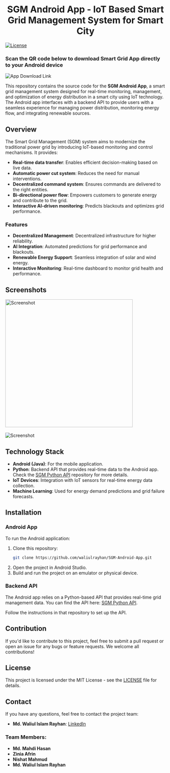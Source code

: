 <h1 align="center">SGM Android App - IoT Based Smart Grid Management System for Smart City</h1>
<!-- # SGM Android App - IoT Based Smart Grid Management System for Smart City -->

[![License](https://img.shields.io/badge/license-MIT-green.svg)](LICENSE)

### Scan the QR code below to download Smart Grid App directly to your Android device
![App Download Link](https://github.com/user-attachments/assets/7ce7d097-de15-4572-b729-938bc111b021)


This repository contains the source code for the **SGM Android App**, a smart grid management system designed for real-time monitoring, management, and optimization of energy distribution in a smart city using IoT technology. The Android app interfaces with a backend API to provide users with a seamless experience for managing power distribution, monitoring energy flow, and integrating renewable sources.

## Overview

The Smart Grid Management (SGM) system aims to modernize the traditional power grid by introducing IoT-based monitoring and control mechanisms. It provides:

- **Real-time data transfer**: Enables efficient decision-making based on live data.
- **Automatic power cut system**: Reduces the need for manual interventions.
- **Decentralized command system**: Ensures commands are delivered to the right entities.
- **Bi-directional power flow**: Empowers customers to generate energy and contribute to the grid.
- **Interactive AI-driven monitoring**: Predicts blackouts and optimizes grid performance.

### Features
- **Decentralized Management**: Decentralized infrastructure for higher reliability.
- **AI Integration**: Automated predictions for grid performance and blackouts.
- **Renewable Energy Support**: Seamless integration of solar and wind energy.
- **Interactive Monitoring**: Real-time dashboard to monitor grid health and performance.

## Screenshots
<img src="https://github.com/user-attachments/assets/21f6767d-237f-4a3f-8fcf-fe574d655a49" alt="Screenshot" width="400"/>
</br>
</br>
<img src="https://github.com/user-attachments/assets/64e29795-e797-4500-ae0d-dea424386775" alt="Screenshot" hight="400"/>

## Technology Stack

- **Android (Java)**: For the mobile application.
- **Python**: Backend API that provides real-time data to the Android app. Check the [SGM Python API](https://github.com/waliulrayhan/SGM-Python-API) repository for more details.
- **IoT Devices**: Integration with IoT sensors for real-time energy data collection.
- **Machine Learning**: Used for energy demand predictions and grid failure forecasts.

## Installation

### Android App
To run the Android application:

1. Clone this repository:
    ```bash
    git clone https://github.com/waliulrayhan/SGM-Android-App.git
    ```
2. Open the project in Android Studio.
3. Build and run the project on an emulator or physical device.

### Backend API
The Android app relies on a Python-based API that provides real-time grid management data. You can find the API here: [SGM Python API](https://github.com/waliulrayhan/SGM-Python-API).

Follow the instructions in that repository to set up the API.

## Contribution

If you'd like to contribute to this project, feel free to submit a pull request or open an issue for any bugs or feature requests. We welcome all contributions!

## License

This project is licensed under the MIT License - see the [LICENSE](LICENSE) file for details.

## Contact

If you have any questions, feel free to contact the project team:

- **Md. Waliul Islam Rayhan**: [LinkedIn](https://www.linkedin.com/in/waliulrayhan)

### Team Members:
- **Md. Mahdi Hasan**
- **Zinia Afrin**
- **Nishat Mahmud**
- **Md. Waliul Islam Rayhan**
